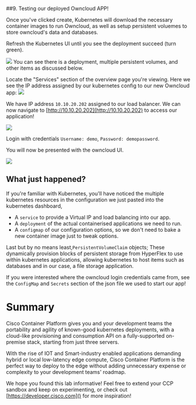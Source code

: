 ##9. Testing our deployed Owncloud APP!

Once you've clicked create, Kubernetes will download the necessary container images to run Owncloud, as well as setup persistent voluemes to store owncloud's data and databases.

Refresh the Kubernetes UI until you see the deployment succeed (turn green).

![](/posts/files/CiscoContainerPlatform-101/assets/images/owncloud-k8s-green.png)
You can see there is a deployment, multiple persistent volumes, and other items as discussed below.

Locate the "Services" section of the overview page you're viewing. Here we see the IP address assigned by our kubernetes config to our new Owncloud app:
![](/posts/files/CiscoContainerPlatform-101/assets/images/owncloud-k8s-services.png)

We have IP address `10.10.20.202` assigned to our load balancer.
We can now navigate to [http://10.10.20.202](http://10.10.20.202) to access our application!

![](/posts/files/CiscoContainerPlatform-101/assets/images/owncloud-login.png)

Login with credentials `Username: demo`, `Password: demopassword`. 

You will now be presented with the owncloud UI.

![](/posts/files/CiscoContainerPlatform-101/assets/images/owncloud-ui.png)

## What just happened?
If you're familiar with Kubernetes, you'll have noticed the multiple kubernetes resources in the configuration we just pasted into the kubernetes dashboard,

- A `service` to provide a Virtual IP and load balancing into our app.
- A `deployment` of the actual containerised applications we need to run.
- A `configmap` of our configuration options, so we don't need to bake a new container image just to tweak options.

Last but by no means least,`PersistentVolumeClaim` objects; These dynamically provision blocks of persistent storage from HyperFlex to use within kubernetes applications, allowing kubernetes to host items such as databases and in our case, a file storage application.

If you were interested where the owncloud login credentials came from, see the `ConfigMap` and `Secrets` section of the json file we used to start our app!

# Summary
Cisco Container Platform gives you and your development teams the portability and agility of known-good kubernetes deployments, with a cloud-like provisioning and consumption API on a fully-supported on-premise stack, starting from just three servers.

With the rise of IOT and Smart-industry enabled applications demanding hybrid or local low-latency edge compute, Cisco Container Platform is the perfect way to deploy to the edge without adding unnecessary expense or complexity to your development teams' roadmap.

We hope you found this lab informative!
Feel free to extend your CCP sandbox and keep on experimenting, or check out [https://developer.cisco.com]() for more inspiration!